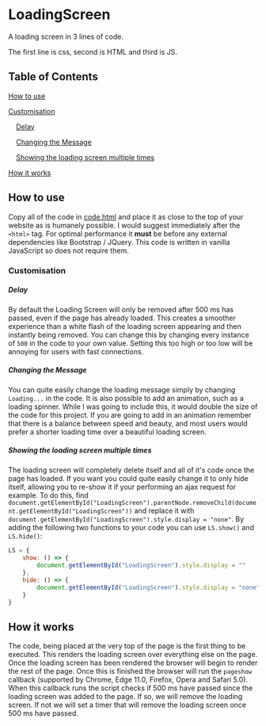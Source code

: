 # LoadingScreen

A loading screen in 3 lines of code.

The first line is css, second is HTML and third is JS.

## Table of Contents

[How to use](#how-to-use)

[Customisation](#customisation)

&nbsp;&nbsp;&nbsp;&nbsp;[Delay](#delay)

&nbsp;&nbsp;&nbsp;&nbsp;[Changing the Message](#changing-the-message)

&nbsp;&nbsp;&nbsp;&nbsp;[Showing the loading screen multiple times](#showing-the-loading-screen-multiple-times)

[How it works](#how-it-works)

## How to use

Copy all of the code in [code.html](https://github.com/cyruscook/LoadingScreen/master/code.html) and place it as close to the top of your website as is humanely possible. I would suggest immediately after the `<html>` tag. For optimal performance it **must** be before any external dependencies like Bootstrap / JQuery. This code is written in vanilla JavaScript so does not require them.

### Customisation

##### Delay

By default the Loading Screen will only be removed after 500 ms has passed, even if the page has already loaded. This creates a smoother experience than a white flash of the loading screen appearing and then instantly being removed. You can change this by changing every instance of `500` in the code to your own value. Setting this too high or too low will be annoying for users with fast connections.

##### Changing the Message

You can quite easily change the loading message simply by changing `Loading...` in the code. It is also possible to add an animation, such as a loading spinner. While I was going to include this, it would double the size of the code for this project. If you are going to add in an animation remember that there is a balance between speed and beauty, and most users would prefer a shorter loading time over a beautiful loading screen.

##### Showing the loading screen multiple times

The loading screen will completely delete itself and all of it's code once the page has loaded. If you want you could quite easily change it to only hide itself, allowing you to re-show it if your performing an ajax request for example.
To do this, find `document.getElementById("LoadingScreen").parentNode.removeChild(document.getElementById("LoadingScreen"))` and replace it with `document.getElementById("LoadingScreen").style.display = "none"`.
By adding the following two functions to your code you can use `LS.show()` and `LS.hide()`:
```javascript
LS = {
	show: () => {
		document.getElementById("LoadingScreen").style.display = ""
	},
	hide: () => {
		document.getElementById("LoadingScreen").style.display = "none"
	}
}
```

## How it works

The code, being placed at the very top of the page is the first thing to be executed. This renders the loading screen over everything else on the page. Once the loading screen has been rendered the browser will begin to render the rest of the page. 
Once this is finished the browser will run the `pageshow` callback (supported by Chrome, Edge 11.0, Firefox, Opera and Safari 5.0). 
When this callback runs the script checks if 500 ms have passed since the loading screen was added to the page. If so, we will remove the loading screen. If not we will set a timer that will remove the loading screen once 500 ms have passed.